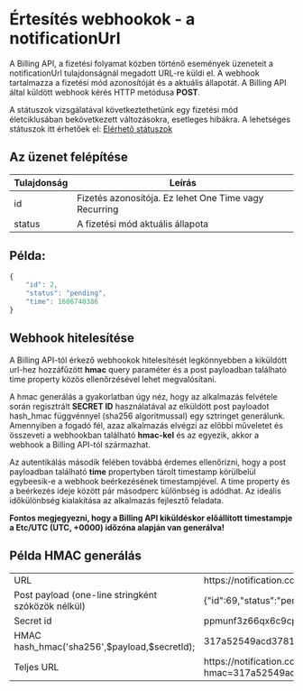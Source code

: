 # Értesítés webhookok - a notificationUrl

A Billing API, a fizetési folyamat közben történő események üzeneteit a notificationUrl tulajdonságnál megadott URL-re küldi el.
A webhook tartalmazza a fizetési mód azonosítóját és a aktuális állapotát. A Billing API által küldött webhook kérés HTTP metódusa **POST**.

A státuszok vizsgálatával következtethetünk egy fizetési mód életciklusában bekövetkezett változásokra, esetleges hibákra.
A lehetséges státuszok itt érhetőek el: [Elérhető státuszok](../docs/statuses.md)

## Az üzenet felépítése

| Tulajdonság | Leírás                                                |
|-------------|-------------------------------------------------------|
| id          | Fizetés azonosítója. Ez lehet One Time vagy Recurring |
| status   |    A fizetési mód aktuális állapota |

## Példa:

```javascript
{
    "id": 2,
    "status": "pending",
    "time": 1606740386
}
```

## Webhook hitelesítése

A Billing API-tól érkező webhookok hitelesítését legkönnyebben a kiküldött url-hez hozzáfűzött **hmac** query paraméter és a post payloadban található time property közös ellenőrzésével lehet megvalósítani.

A hmac generálás a gyakorlatban úgy néz, hogy az alkalmazás felvétele során regisztrált **SECRET ID** használatával az elküldött post payloadot hash_hmac függvénnyel (sha256 algoritmussal) egy sztringet generálunk.
Amennyiben a fogadó fél, azaz alkalmazás elvégzi az előbbi műveletet és összeveti a webhookban található **hmac-kel** és az egyezik, akkor a webhook a Billing API-tól származhat.

Az autentikálás második felében továbbá érdemes ellenőrizni, hogy a post payloadban található **time** propertyben tárolt timestamp körülbelül egybeesik-e a webhook beérkezésének timestampjével.
A time property és a beérkezés ideje között pár másodperc különbség is adódhat. Az ideális időkülönbség kialakítása az alkalmazás fejlesztő feladata.

**Fontos megjegyezni, hogy a Billing API kiküldéskor előállított timestampje a Etc/UTC (UTC, +0000) időzóna alapján van generálva!**

## Példa HMAC generálás

<table>
    <tr>
        <td>URL</td>
        <td>https://notification.com</td>
    </tr>
    <tr>
        <td>Post payload (one-line stringként szóközök nélkül)</td>
        <td>{"id":69,"status":"pending","time": 1606740386}</td>
    </tr>
    <tr>
        <td>Secret id</td>
        <td>ppmunf3z66qx6c9cpo0klmyq</td>
    </tr>
    <tr>
        <td>HMAC<br>hash_hmac('sha256',$payload,$secretId);</td>
        <td>317a52549acd37817dfdf2d8989c9386b3d448faa6bc2ff597c71eaa37c76ee3</td>
    </tr>
    <tr>
        <td>Teljes URL</td>
        <td>https://notification.com?hmac=317a52549acd37817dfdf2d8989c9386b3d448faa6bc2ff597c71eaa37c76ee3</td>
    </tr>
</table>
